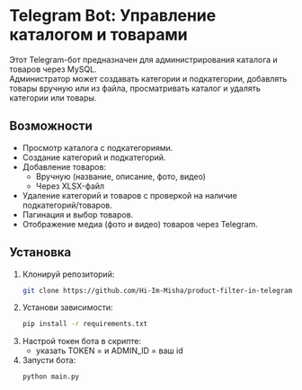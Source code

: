 # Telegram Bot: Управление каталогом и товарами

Этот Telegram-бот предназначен для администрирования каталога и товаров через MySQL.  
Администратор может создавать категории и подкатегории, добавлять товары вручную или из файла, просматривать каталог и удалять категории или товары.

## Возможности
- Просмотр каталога с подкатегориями.
- Создание категорий и подкатегорий.
- Добавление товаров:
  - Вручную (название, описание, фото, видео)
  - Через XLSX-файл
- Удаление категорий и товаров с проверкой на наличие подкатегорий/товаров.
- Пагинация и выбор товаров.
- Отображение медиа (фото и видео) товаров через Telegram.

## Установка

1. Клонируй репозиторий:
   ```bash
   git clone https://github.com/Hi-Im-Misha/product-filter-in-telegram_bot.git
2. Установи зависимости:
    ```bash
    pip install -r requirements.txt
3. Настрой токен бота в скрипте:
    - указать TOKEN = и ADMIN_ID = ваш id
4. Запусти бота:
    ```bash
    python main.py
